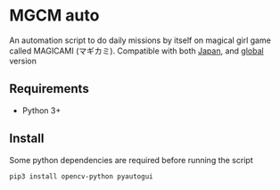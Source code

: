MGCM auto
===

An automation script to do daily missions by itself on magical girl game called MAGICAMI (マギカミ). Compatible with both [Japan](https://pc-play.games.dmm.co.jp/play/magicami_dx/), and [global](https://www.nutaku.net/games/mgcm-dx/play/) version

Requirements
---

- Python 3+

Install
---

Some python dependencies are required before running the script

```
pip3 install opencv-python pyautogui
```
